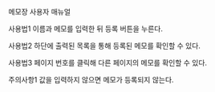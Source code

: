 메모장 사용자 매뉴얼	

사용법1	이름과 메모를 입력한 뒤 등록 버튼을 누른다.				

사용법2	하단에 출력된 목록을 통해 등록된 메모를 확인할 수 있다.				

사용법3	페이지 번호를 클릭해 다른 페이지의 메모를 확인할 수 있다.					

주의사항1	값을 입력하지 않으면 메모가 등록되지 않는다.					

